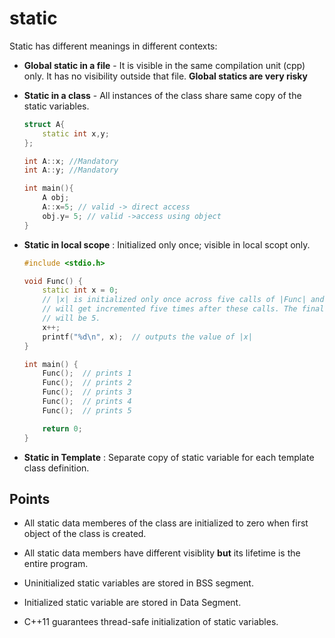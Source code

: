 # static

Static has different meanings in different contexts:
- **Global static in a file** - It is visible in the same compilation unit (cpp) only. It has no visibility outside that file.
  **Global statics are very risky**
  
- **Static in a class** - All instances of the class share same copy of the static variables.
    ```C++
    struct A{
        static int x,y;
    };

    int A::x; //Mandatory 
    int A::y; //Mandatory 

    int main(){
        A obj;
        A::x=5; // valid -> direct access
        obj.y= 5; // valid ->access using object
    }
    ```
  
- **Static in local scope** : Initialized only once; visible in local scopt only.
    ```C++
    #include <stdio.h>

    void Func() {
        static int x = 0;
        // |x| is initialized only once across five calls of |Func| and the variable
        // will get incremented five times after these calls. The final value of |x|
        // will be 5.
        x++;
        printf("%d\n", x);  // outputs the value of |x|
    }

    int main() {
        Func();  // prints 1
        Func();  // prints 2
        Func();  // prints 3
        Func();  // prints 4
        Func();  // prints 5

        return 0;
    }
    ```
- **Static in Template** : Separate copy of static variable for each template class definition. 

## Points
- All static data memberes of the class are initialized to zero when first object of the class is created.
  
- All static data members have different visiblity **but** its lifetime is the entire program.
  
- Uninitialized static variables are stored in BSS segment.

- Initialized static variable are stored in Data Segment.

- C++11 guarantees thread-safe initialization of static variables. 
